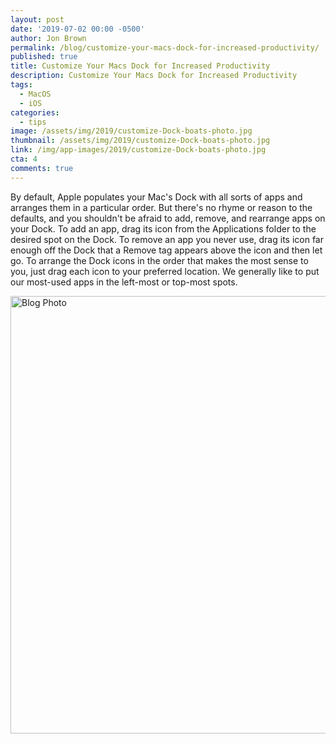 ```yaml
---
layout: post
date: '2019-07-02 00:00 -0500'
author: Jon Brown
permalink: /blog/customize-your-macs-dock-for-increased-productivity/
published: true
title: Customize Your Macs Dock for Increased Productivity
description: Customize Your Macs Dock for Increased Productivity
tags:
  - MacOS
  - iOS
categories:
  - tips
image: /assets/img/2019/customize-Dock-boats-photo.jpg
thumbnail: /assets/img/2019/customize-Dock-boats-photo.jpg
link: /img/app-images/2019/customize-Dock-boats-photo.jpg
cta: 4
comments: true
---
```

By default, Apple populates your Mac's Dock with all sorts of apps and
arranges them in a particular order. But there's no rhyme or reason to
the defaults, and you shouldn't be afraid to add, remove, and rearrange
apps on your Dock. To add an app, drag its icon from the Applications
folder to the desired spot on the Dock. To remove an app you never use,
drag its icon far enough off the Dock that a Remove tag appears above
the icon and then let go. To arrange the Dock icons in the order that
makes the most sense to you, just drag each icon to your preferred
location. We generally like to put our most-used apps in the left-most
or top-most spots.

<img alt="Blog Photo" src="{{ site.site_cdn }}/assets/img/blog/2019/20190703Custo/image2.gif" class="img-fluid rounded m-2" width="700" />